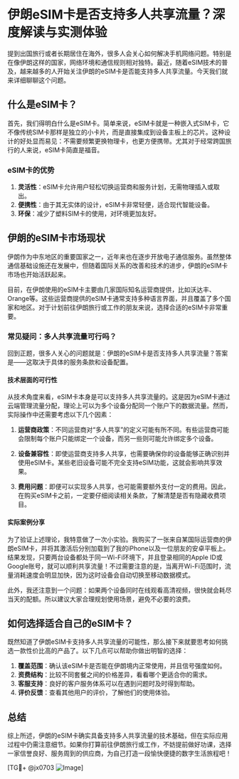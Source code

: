 # 伊朗eSIM卡是否支持多人共享流量？深度解读与实测体验

提到出国旅行或者长期居住在海外，很多人会关心如何解决手机网络问题。特别是在像伊朗这样的国家，网络环境和通信规则相对独特。最近，随着eSIM技术的普及，越来越多的人开始关注伊朗的eSIM卡是否能支持多人共享流量。今天我们就来详细聊聊这个问题。

## 什么是eSIM卡？

首先，我们得明白什么是eSIM卡。简单来说，eSIM卡就是一种嵌入式SIM卡，它不像传统SIM卡那样是独立的小卡片，而是直接集成到设备主板上的芯片。这种设计的好处显而易见：不需要频繁更换物理卡，也更方便携带。尤其对于经常跨国旅行的人来说，eSIM卡简直是福音。

### eSIM卡的优势

1. **灵活性**：eSIM卡允许用户轻松切换运营商和服务计划，无需物理插入或取出。
2. **便携性**：由于其无实体的设计，eSIM卡非常轻便，适合现代智能设备。
3. **环保**：减少了塑料SIM卡的使用，对环境更加友好。

## 伊朗的eSIM卡市场现状

伊朗作为中东地区的重要国家之一，近年来也在逐步开放电子通信服务。虽然整体通信基础设施还在发展中，但随着国际关系的改善和技术的进步，伊朗的eSIM卡市场也开始活跃起来。

目前，在伊朗使用的eSIM卡主要由几家国际知名运营商提供，比如沃达丰、Orange等。这些运营商提供的eSIM卡通常支持多种语言界面，并且覆盖了多个国家和地区。对于计划前往伊朗旅行或工作的朋友来说，选择合适的eSIM卡非常重要。

### 常见疑问：多人共享流量可行吗？

回到正题，很多人关心的问题就是：伊朗的eSIM卡是否支持多人共享流量？答案是——这取决于具体的服务条款和设备配置。

#### 技术层面的可行性

从技术角度来看，eSIM卡本身是可以支持多人共享流量的。这是因为eSIM卡通过云端管理流量分配，理论上可以为多个设备分配同一个账户下的数据流量。然而，实际操作中还需要考虑以下几个因素：

1. **运营商政策**：不同运营商对“多人共享”的定义可能有所不同。有些运营商可能会限制每个账户只能绑定一个设备，而另一些则可能允许绑定多个设备。
   
2. **设备兼容性**：即使运营商支持多人共享，也需要确保你的设备能够正确识别并使用eSIM卡。某些老旧设备可能不完全支持eSIM功能，这就会影响共享效果。

3. **费用问题**：即便可以实现多人共享，也可能需要额外支付一定的费用。因此，在购买eSIM卡之前，一定要仔细阅读相关条款，了解清楚是否有隐藏收费项目。

#### 实际案例分享

为了验证上述理论，我特意做了一次小实验。我购买了一张来自某国际运营商的伊朗eSIM卡，并将其激活后分别加载到了我的iPhone以及一位朋友的安卓平板上。结果发现，只要两台设备都处于同一Wi-Fi环境下，并且登录相同的Apple ID或Google账号，就可以顺利共享流量！不过需要注意的是，当离开Wi-Fi范围时，流量消耗速度会明显加快，因为这时设备会自动切换至移动数据模式。

此外，我还注意到一个问题：如果两个设备同时在线观看高清视频，很快就会耗尽当天的配额。所以建议大家合理规划使用场景，避免不必要的浪费。

## 如何选择适合自己的eSIM卡？

既然知道了伊朗eSIM卡支持多人共享流量的可能性，那么接下来就要思考如何挑选一款性价比高的产品了。以下几点可以帮助你做出明智的选择：

1. **覆盖范围**：确认该eSIM卡是否能在伊朗境内正常使用，并且信号强度如何。
2. **资费结构**：比较不同套餐之间的价格差异，看看哪个更适合你的需求。
3. **客服支持**：良好的客户服务体系可以在遇到问题时及时得到帮助。
4. **评价反馈**：查看其他用户的评价，了解他们的使用体验。

## 总结

综上所述，伊朗的eSIM卡确实具备支持多人共享流量的技术基础，但在实际应用过程中仍需注意细节。如果你打算前往伊朗旅行或工作，不妨提前做好功课，选择一家信誉良好、服务周到的供应商，为自己打造一段愉快便捷的数字生活旅程吧！

[TG💪+ @jx0703 ![Image](https://github.com/user-attachments/assets/dbca1d08-cadb-493c-b0ec-ad6f7a83f270)]